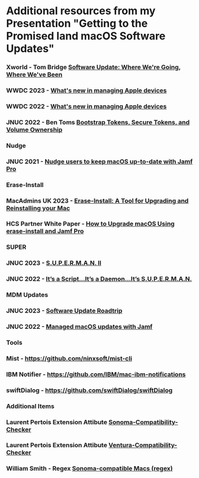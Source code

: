 # Additional resources from my Presentation "Getting to the Promised land macOS Software Updates"

### Xworld - Tom Bridge [Software Update: Where We're Going, Where We've Been](https://youtu.be/vH53uj-A6SQ?si=YmQmknAsxvpfZg8c)

### WWDC 2023 - [What's new in managing Apple devices](https://developer.apple.com/videos/play/wwdc2023/10040/)
### WWDC 2022 - [What's new in managing Apple devices](https://developer.apple.com/videos/play/wwdc2022/10045/)

### JNUC 2022 - Ben Toms [Bootstrap Tokens, Secure Tokens, and Volume Ownership](https://youtu.be/LVp-Nd6MbxA)


### Nudge
### JNUC 2021 - [Nudge users to keep macOS up-to-date with Jamf Pro](https://www.jamf.com/resources/videos/nudge-users-to-keep-macos-up-to-date-with-jamf-pro/)

### Erase-Install
### MacAdmins UK 2023 - [Erase-Install: A Tool for Upgrading and Reinstalling your Mac](https://grahamrpugh.com/2023/05/14/macaduk-presentation-eraseinstall.html)
### HCS Partner White Paper - [How to Upgrade macOS Using erase-install and Jamf Pro](https://hcsonline.com/support/white-papers/how-to-upgrade-macos-using-erase-install-and-jamf-pro)

### SUPER
### JNUC 2023 - [S.U.P.E.R.M.A.N. II](https://www.jamf.com/resources/videos/supercharging-macos-updates/)
### JNUC 2022 - [It’s a Script…It’s a Daemon…It’s S.U.P.E.R.M.A.N.](https://www.jamf.com/resources/videos/its-a-script-its-a-daemon-its-superman/)

### MDM Updates
### JNUC 2023 - [Software Update Roadtrip](https://www.jamf.com/resources/videos/software-update-roadtrip-jnuc-2023/)
### JNUC 2022 - [Managed macOS updates with Jamf](https://www.jamf.com/blog/fundamentals-macos-updates-jnuc2022/)

### Tools
### Mist - https://github.com/ninxsoft/mist-cli
### IBM Notifier - https://github.com/IBM/mac-ibm-notifications
### swiftDialog - https://github.com/swiftDialog/swiftDialog

### Additional Items
### Laurent Pertois Extension Attibute [Sonoma-Compatibility-Checker](https://github.com/laurentpertois/Sonoma-Compatibility-Checker)
### Laurent Pertois Extension Attibute [Ventura-Compatibility-Checker](https://github.com/laurentpertois/Ventura-Compatibility-Checker)
### William Smith - Regex [Sonoma-compatible Macs (regex)](https://gist.github.com/talkingmoose/1b852e5d4fc8e76b4400ca2e4b3f3ad0)



